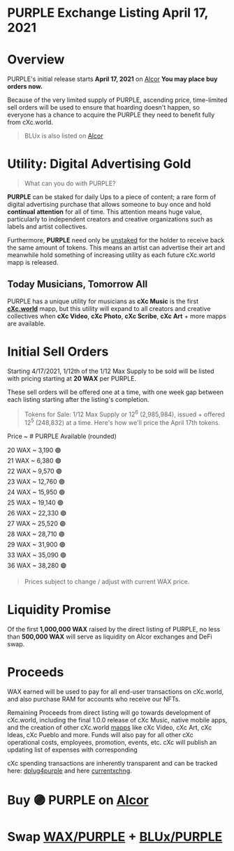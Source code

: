 # PURPLE Exchange Listing April 17, 2021

# Overview
PURPLE's initial release starts **April 17, 2021** on [Alcor](https://wax.alcor.exchange/trade/purple-purplepurple_wax-eosio.token) **You may place buy orders now.**


Because of the very limited supply of PURPLE, ascending price, time-limited sell orders will be used to ensure that hoarding doesn't happen, so everyone has a chance to acquire the PURPLE they need to benefit fully from cXc.world.  


> BLUx is also listed on [Alcor](https://wax.alcor.exchange/trade/blux-bluxbluxblux_wax-eosio.token)

# Utility: Digital Advertising Gold
> What can you do with PURPLE?

**PURPLE** can be staked for daily Ups to a piece of content; a rare form of digital advertising purchase that allows someone to buy once and hold **continual attention** for all of time. This attention means huge value, particularly to independent creators and creative organizations such as labels and artist collectives.

Furthermore, **PURPLE** need only be [unstaked](Everstones.md) for the holder to receive back the same amount of tokens. This means an artist can advertise their art and meanwhile hold something of increasing utility as each future cXc.world mapp is released.

## Today Musicians, Tomorrow All
PURPLE has a unique utility for musicians as **cXc Music** is the first [**cXc.world**](https://cxc.world) mapp, but this utility will expand to all creators and creative collectives when **cXc Video**, **cXc Photo**, **cXc Scribe**, **cXc Art** + more mapps are available.  

# Initial Sell Orders
Starting 4/17/2021, 1/12th of the 1/12 Max Supply to be sold will be listed with pricing starting at **20 WAX** per PURPLE. 

These sell orders will be offered one at a time, with one week gap between each listing starting after the listing's completion. 

> Tokens for Sale: 1/12 Max Supply or 12<sup>6</sup> (2,985,984), issued + offered 12<sup>5</sup> (248,832) at a time. Here's how we'll price the April 17th tokens.

Price ~ # PURPLE Available (rounded)

20 WAX ~ 3,190 🟣  
21 WAX ~ 6,380 🟣  
22 WAX ~ 9,570 🟣  
23 WAX ~ 12,760 🟣  
24 WAX ~ 15,950 🟣  
25 WAX ~ 19,140 🟣  
26 WAX ~ 22,330 🟣  
27 WAX ~ 25,520 🟣  
28 WAX ~ 28,710 🟣  
29 WAX ~ 31,900 🟣  
33 WAX ~ 35,090 🟣  
36 WAX ~ 38,280 🟣  


> Prices subject to change / adjust with current WAX price.


# Liquidity Promise
Of the first **1,000,000 WAX** raised by the direct listing of PURPLE, no less than **500,000 WAX** will serve as liquidity on Alcor exchanges and DeFi swap.


# Proceeds
WAX earned will be used to pay for all end-user transactions on cXc.world, and also purchase RAM for accounts who receive our NFTs.  

Remaining Proceeds from direct listing will go towards development of cXc.world, including the final 1.0.0 release of cXc Music, native mobile apps, and the creation of other cXc.world [mapps](https://docs.google.com/document/d/1YppJ2EYumRI2j0UHYdZh7NJMObMI_NfHgaFRLbjgBtw/preview) like cXc Video, cXc Art, cXc Ideas, cXc Pueblo and more. Funds will also pay for all other cXc operational costs, employees, promotion, events, etc. cXc will publish an updating list of expenses with corresponding 


cXc spending transactions are inherently transparent and can be tracked here: [dplug4purple](https://wax.bloks.io/account/dplug4purple) and here [currentxchng](https://wax.bloks.io/account/currentxchng).


# Buy 🟣 PURPLE on [Alcor](https://wax.alcor.exchange/trade/PURPLE-purplepurple_WAX-eosio.token)

# Swap [WAX/PURPLE](https://wax.alcor.exchange/swap?output=PURPLE-purplepurple&input=WAX-eosio.token) + [BLUx/PURPLE](https://wax.alcor.exchange/swap?input=BLUX-bluxbluxblux&output=PURPLE-purplepurple)
